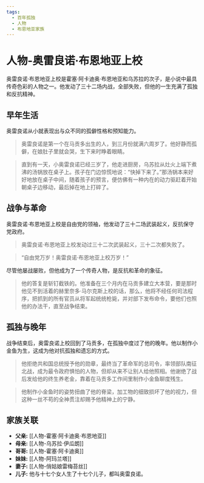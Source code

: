 ```yaml
---
tags:
  - 百年孤独
  - 人物
  - 布恩地亚家族
---
```


# 人物-奥雷良诺·布恩地亚上校

奥雷良诺·布恩地亚上校是霍塞·阿卡迪奥·布恩地亚和乌苏拉的次子，是小说中最具传奇色彩的人物之一。他发动了三十二场内战，全部失败，但他的一生充满了孤独和反抗精神。

## 早年生活

奥雷良诺从小就表现出与众不同的孤僻性格和预知能力。

> 奥雷良诺是第一个在马贡多出生的人，到三月份就满六周岁了。他好静而孤僻，在娘肚子里就会哭，生下来时睁着眼睛。

> 直到有一天，小奥雷良诺已经三岁了，他走进厨房，乌苏拉从灶火上端下煮沸的汤锅放在桌子上。孩子在门边惊慌地说：“快掉下来了。”那汤锅本来好好地放在桌子中间，随着孩子的预言，便仿佛有一种内在的动力驱赶着开始朝桌子边移动，最后掉在地上打碎了。

## 战争与革命

奥雷良诺·布恩地亚上校是自由党的领袖，他发动了三十二场武装起义，反抗保守党政府。

> 奥雷良诺·布恩地亚上校发动过三十二次武装起义，三十二次都失败了。

> “自由党万岁！奥雷良诺·布恩地亚上校万岁！”

尽管他屡战屡败，但他成为了一个传奇人物，是反抗和革命的象征。

> 他的答复是斩钉截铁的。他准备在三个月内在马贡多建立大本营，要是那时他见不到活着的赫里奈多·马尔克斯上校的话，那么，他将不经任何司法程序，把抓到的所有官员从将军起统统枪毙，并对部下发布命令，要他们也照他的办法干，直至战争结束。

## 孤独与晚年

战争结束后，奥雷良诺上校回到了马贡多，在孤独中度过了他的晚年。他以制作小金鱼为生，这成为他对抗孤独和遗忘的方式。

> 他拒绝共和国总统授予他的勋章，最终当了革命军的总司令，率领部队南征北战，成为最令政府惧怕的人物，但却从来不让别人给他照相。他谢绝了战后发给他的终生养老金，靠着在马贡多工作间里制作小金鱼聊度残生。

> 他制作小金鱼时的姿势扭曲了他的脊梁，加工物的细致损坏了他的视力，但这种一丝不苟的全神贯注却赐予他精神上的宁静。

## 家族关联

*   **父亲:** [[人物-霍塞·阿卡迪奥·布恩地亚]]
*   **母亲:** [[人物-乌苏拉·伊瓜朗]]
*   **哥哥:** [[人物-霍塞·阿卡迪奥]]
*   **妹妹:** [[人物-阿玛兰塔]]
*   **妻子:** [[人物-俏姑娘雷梅苔丝]]
*   **儿子:** 他与十七个女人生了十七个儿子，都叫奥雷良诺。
